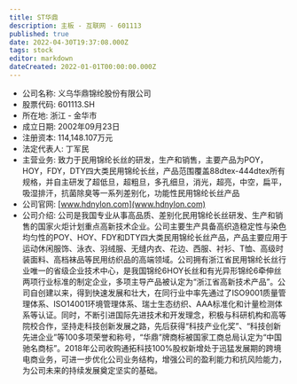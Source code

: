 ```yaml
---
title: ST华鼎
description: 主板 - 互联网 - 601113
published: true
date: 2022-04-30T19:37:08.000Z
tags: stock
editor: markdown
dateCreated: 2022-01-01T00:00:00.000Z
---
```


- 公司名称: 义乌华鼎锦纶股份有限公司
- 股票代码: 601113.SH
- 所在地: 浙江 - 金华市
- 成立日期: 2002年09月23日
- 注册资本: 114,148.107万元
- 法定代表人: 丁军民
- 主营业务: 致力于民用锦纶长丝的研发，生产和销售，主要产品为POY，HOY，FDY，DTY四大类民用锦纶长丝，产品范围覆盖88dtex-444dtex所有规格，并自主研发了超低旦，超粗旦，多孔细旦，消光，超亮，中空，扁平，吸湿排汗，抗菌除臭等一系列差别化，功能性民用锦纶长丝产品
- 公司官网: [www.hdnylon.com](www.hdnylon.com)
- 公司介绍: 公司是我国专业从事高品质、差别化民用锦纶长丝研发、生产和销售的国家火炬计划重点高新技术企业。公司主要生产具备高织造稳定性与染色均匀性的POY、HOY、FDY和DTY四大类民用锦纶长丝产品，产品主要应用于运动休闲服饰、泳衣、羽绒服、无缝内衣、花边、西服、衬衫、T恤、高级时装面料、高档袜品等民用纺织品的高端领域。公司拥有浙江省民用锦纶长丝行业唯一的省级企业技术中心，是我国锦纶6HOY长丝和有光异形锦纶6牵伸丝两项行业标准的制定企业，多项主导产品被认定为“浙江省高新技术产品”。公司自创建以来，得到快速发展和壮大，在同行业中率先通过了ISO9001质量管理体系、ISO14001环境管理体系、瑞士生态纺织、AAA标准化和计量检测体系等认证。同时，不断引进国际先进技术和开发理念，积极与科研机构和高等院校合作，坚持走科技创新发展之路，先后获得“科技产业化奖”、“科技创新先进企业”等100多项荣誉和称号，“华鼎”牌商标被国家工商总局认定为“中国驰名商标”。2018年公司收购通拓科技100%股权新增处于迅猛发展期的跨境电商业务，可进一步优化公司业务结构，增强公司的盈利能力和抗风险能力，为公司未来的持续发展奠定坚实的基础。


